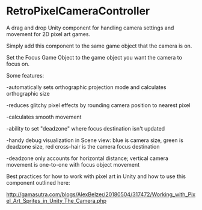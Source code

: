 # RetroPixelCameraController

A drag and drop Unity component for handling camera settings and movement for 2D pixel art games.

Simply add this component to the same game object that the camera is on.

Set the Focus Game Object to the game object you want the camera to focus on.


Some features:

-automatically sets orthographic projection mode and calculates orthographic size

-reduces glitchy pixel effects by rounding camera position to nearest pixel

-calculates smooth movement 

-ability to set "deadzone" where focus destination isn't updated

-handy debug visualization in Scene view: blue is camera size, green is deadzone size, red cross-hair is the camera focus destination

-deadzone only accounts for  horizontal distance; vertical camera movement is one-to-one with focus object movement


Best practices for how to work with pixel art in Unity and how to use this component outlined here:

http://gamasutra.com/blogs/AlexBelzer/20180504/317472/Working_with_Pixel_Art_Sprites_in_Unity_The_Camera.php

